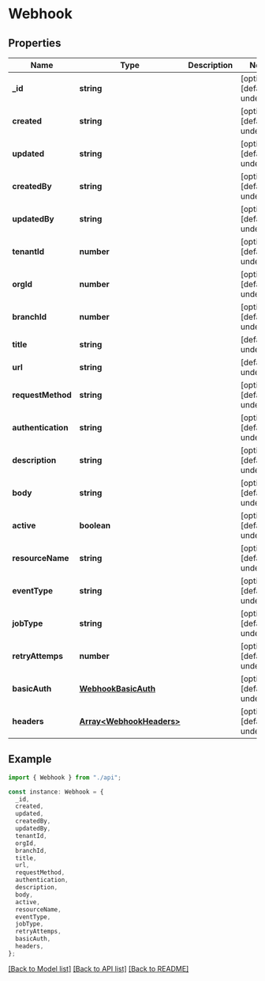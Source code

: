 # Webhook

## Properties

| Name               | Type                                                 | Description | Notes                             |
| ------------------ | ---------------------------------------------------- | ----------- | --------------------------------- |
| **\_id**           | **string**                                           |             | [optional] [default to undefined] |
| **created**        | **string**                                           |             | [optional] [default to undefined] |
| **updated**        | **string**                                           |             | [optional] [default to undefined] |
| **createdBy**      | **string**                                           |             | [optional] [default to undefined] |
| **updatedBy**      | **string**                                           |             | [optional] [default to undefined] |
| **tenantId**       | **number**                                           |             | [optional] [default to undefined] |
| **orgId**          | **number**                                           |             | [optional] [default to undefined] |
| **branchId**       | **number**                                           |             | [optional] [default to undefined] |
| **title**          | **string**                                           |             | [default to undefined]            |
| **url**            | **string**                                           |             | [default to undefined]            |
| **requestMethod**  | **string**                                           |             | [optional] [default to undefined] |
| **authentication** | **string**                                           |             | [optional] [default to undefined] |
| **description**    | **string**                                           |             | [optional] [default to undefined] |
| **body**           | **string**                                           |             | [optional] [default to undefined] |
| **active**         | **boolean**                                          |             | [optional] [default to undefined] |
| **resourceName**   | **string**                                           |             | [optional] [default to undefined] |
| **eventType**      | **string**                                           |             | [optional] [default to undefined] |
| **jobType**        | **string**                                           |             | [optional] [default to undefined] |
| **retryAttemps**   | **number**                                           |             | [optional] [default to undefined] |
| **basicAuth**      | [**WebhookBasicAuth**](WebhookBasicAuth.md)          |             | [optional] [default to undefined] |
| **headers**        | [**Array&lt;WebhookHeaders&gt;**](WebhookHeaders.md) |             | [optional] [default to undefined] |

## Example

```typescript
import { Webhook } from "./api";

const instance: Webhook = {
  _id,
  created,
  updated,
  createdBy,
  updatedBy,
  tenantId,
  orgId,
  branchId,
  title,
  url,
  requestMethod,
  authentication,
  description,
  body,
  active,
  resourceName,
  eventType,
  jobType,
  retryAttemps,
  basicAuth,
  headers,
};
```

[[Back to Model list]](../README.md#documentation-for-models) [[Back to API list]](../README.md#documentation-for-api-endpoints) [[Back to README]](../README.md)
